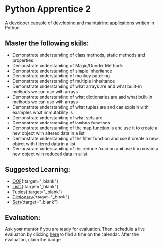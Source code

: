 # Python Apprentice 2

A developer capable of developing and maintaining applications written in Python.

## Master the following skills:

- Demonstrate understanding of class methods, static methods and properties
- Demonstrate understanding of Magic/Dunder Methods
- Demonstrate understanding of simple inheritance
- Demonstrate understanding of monkey patching
- Demonstrate understanding of multiple inheritance
- Demonstrate understanding of what arrays are and what built-in methods we can use with arrays
- Demonstrate understanding of what dictionaries are and what built-in methods we can use with arrays
- Demonstrate understanding of what tuples are and can explain with examples what immutability is
- Demonstrate understanding of what sets are
- Demonstrate understanding of lambda functions
- Demonstrate understanding of the map function is and use it to create a new object with altered data in a list
- Demonstrate understanding of the filter function and use it create a new object with filtered data in a list
- Demonstrate understanding of the reduce function and use it to create a new object with reduced data in a list.

## Suggested Learning:

- [OOP](https://www.programiz.com/python-programming/object-oriented-programming){:target="\_blank"}
- [Lists](https://www.programiz.com/python-programming/list){:target="\_blank"}
- [Tuples](https://www.programiz.com/python-programming/tuple){:target="\_blank"}
- [Dictionary](https://www.programiz.com/python-programming/dictionary){:target="\_blank"}
- [Sets](https://www.programiz.com/python-programming/set){:target="\_blank"}

## Evaluation:

Ask your mentor if you are ready for evaluation. Then, schedule a live evaluation by clicking [here](https://calendly.com/codex-evaluations/full-stack) to find a time on the calendar. After the evaluation, claim the badge.

